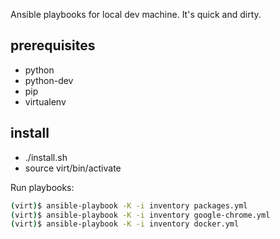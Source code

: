 
Ansible playbooks for local dev machine. It's quick and dirty.

## prerequisites ##

 - python
 - python-dev
 - pip
 - virtualenv


## install ##
 - ./install.sh
 - source virt/bin/activate

Run playbooks:

```sh
(virt)$ ansible-playbook -K -i inventory packages.yml
(virt)$ ansible-playbook -K -i inventory google-chrome.yml
(virt)$ ansible-playbook -K -i inventory docker.yml
```

